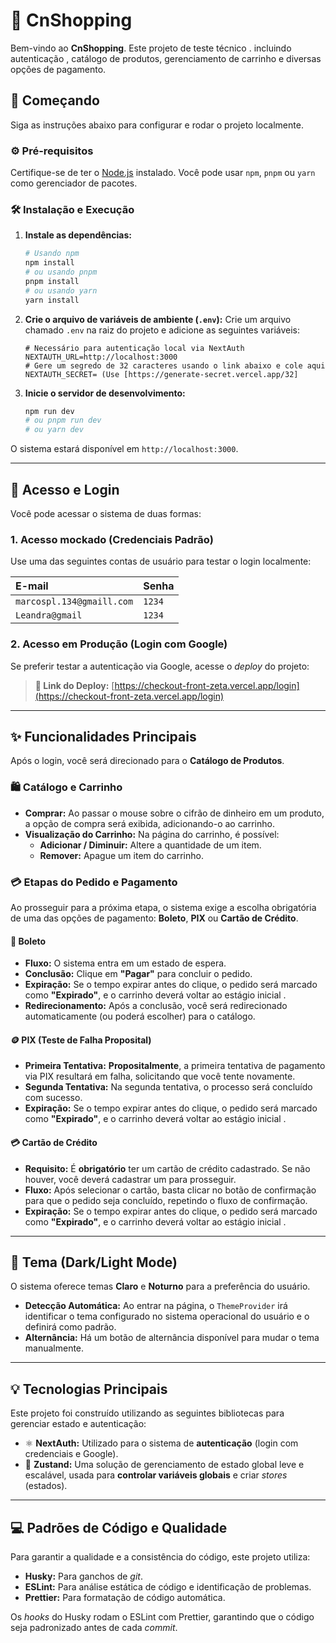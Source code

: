 # 🛒 CnShopping

Bem-vindo ao **CnShopping**. Este projeto  de teste técnico .  incluindo autenticação , catálogo de produtos, gerenciamento de carrinho e diversas opções de pagamento.

## 🚀 Começando

Siga as instruções abaixo para configurar e rodar o projeto localmente.

### ⚙️ Pré-requisitos

Certifique-se de ter o [Node.js](https://nodejs.org/) instalado. Você pode usar `npm`, `pnpm` ou `yarn` como gerenciador de pacotes.

### 🛠️ Instalação e Execução

1.  **Instale as dependências:**
    ```bash
    # Usando npm
    npm install
    # ou usando pnpm
    pnpm install
    # ou usando yarn
    yarn install
    ```

2.  **Crie o arquivo de variáveis de ambiente (`.env`):**
    Crie um arquivo chamado `.env` na raiz do projeto e adicione as seguintes variáveis:

    ```env
    # Necessário para autenticação local via NextAuth
    NEXTAUTH_URL=http://localhost:3000
    # Gere um segredo de 32 caracteres usando o link abaixo e cole aqui
    NEXTAUTH_SECRET= (Use [https://generate-secret.vercel.app/32]
    ```

3.  **Inicie o servidor de desenvolvimento:**
    ```bash
    npm run dev
    # ou pnpm run dev
    # ou yarn dev
    ```

O sistema estará disponível em `http://localhost:3000`.

---

## 🔑 Acesso e Login

Você pode acessar o sistema de duas formas:

### 1. Acesso mockado (Credenciais Padrão)

Use uma das seguintes contas de usuário para testar o login localmente:

| E-mail | Senha |
| :--- | :--- |
| `marcospl.134@gmaill.com` | `1234` |
| `Leandra@gmail` | `1234` |

### 2. Acesso em Produção (Login com Google)

Se preferir testar a autenticação via Google, acesse o *deploy* do projeto:

> **🔗 Link do Deploy:** [https://checkout-front-zeta.vercel.app/login](https://checkout-front-zeta.vercel.app/login)

---

## ✨ Funcionalidades Principais

Após o login, você será direcionado para o **Catálogo de Produtos**.

### 🛍️ Catálogo e Carrinho

* **Comprar:** Ao passar o mouse sobre o cifrão de dinheiro em um produto, a opção de compra será exibida, adicionando-o ao carrinho.
* **Visualização do Carrinho:** Na página do carrinho, é possível:
    * **Adicionar / Diminuir:** Altere a quantidade de um item.
    * **Remover:** Apague um item do carrinho.

### 💳 Etapas do Pedido e Pagamento

Ao prosseguir para a próxima etapa, o sistema exige a escolha obrigatória de uma das opções de pagamento: **Boleto**, **PIX** ou **Cartão de Crédito**.

#### 📄 Boleto

* **Fluxo:** O sistema entra em um estado de espera.
* **Conclusão:** Clique em **"Pagar"** para concluir o pedido.
* **Expiração:** Se o tempo expirar antes do clique, o pedido será marcado como **"Expirado"**, e o carrinho deverá  voltar ao estágio inicial .
* **Redirecionamento:** Após a conclusão, você será redirecionado automaticamente (ou poderá escolher) para o catálogo.

#### 🪙 PIX (Teste de Falha Proposital)

* **Primeira Tentativa:** **Propositalmente**, a primeira tentativa de pagamento via PIX resultará em falha, solicitando que você tente novamente.
* **Segunda Tentativa:** Na segunda tentativa, o processo será concluído com sucesso.
* **Expiração:** Se o tempo expirar antes do clique, o pedido será marcado como **"Expirado"**, e o carrinho deverá  voltar ao estágio inicial .

#### 💳 Cartão de Crédito

* **Requisito:** É **obrigatório** ter um cartão de crédito cadastrado. Se não houver, você deverá cadastrar um para prosseguir.
* **Fluxo:** Após selecionar o cartão, basta clicar no botão de confirmação para que o pedido seja concluído, repetindo o fluxo de confirmação.
* **Expiração:** Se o tempo expirar antes do clique, o pedido será marcado como **"Expirado"**, e o carrinho deverá  voltar ao estágio inicial .

---

## 🎨 Tema (Dark/Light Mode)

O sistema oferece temas **Claro** e **Noturno** para a preferência do usuário.

* **Detecção Automática:** Ao entrar na página, o `ThemeProvider` irá identificar o tema configurado no sistema operacional do usuário e o definirá como padrão.
* **Alternância:** Há um botão de alternância disponível para mudar o tema manualmente.

---

## 💡 Tecnologias Principais

Este projeto foi construído utilizando as seguintes bibliotecas para gerenciar estado e autenticação:

* ⚛️ **NextAuth:** Utilizado para o sistema de **autenticação** (login com credenciais e Google).
* 🐻 **Zustand:** Uma solução de gerenciamento de estado global leve e escalável, usada para **controlar variáveis globais** e criar *stores* (estados).

---

## 💻 Padrões de Código e Qualidade

Para garantir a qualidade e a consistência do código, este projeto utiliza:

* **Husky:** Para ganchos de *git*.
* **ESLint:** Para análise estática de código e identificação de problemas.
* **Prettier:** Para formatação de código automática.

Os *hooks* do Husky rodam o ESLint com Prettier, garantindo que o código seja padronizado antes de cada *commit*.
